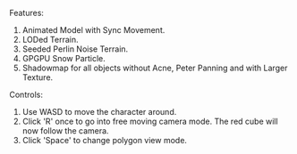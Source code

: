 Features:
1. Animated Model with Sync Movement.
2. LODed Terrain.
3. Seeded Perlin Noise Terrain.
4. GPGPU Snow Particle.
5. Shadowmap for all objects without Acne, Peter Panning and with Larger Texture.


Controls:
1. Use WASD to move the character around.
2. Click 'R' once to go into free moving camera mode. The red cube will now follow the camera.
3. Click 'Space' to change polygon view mode. 